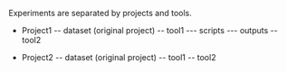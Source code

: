 Experiments are separated by projects and tools.
- Project1
-- dataset (original project)
-- tool1
--- scripts
--- outputs
-- tool2

- Project2
-- dataset (original project)
-- tool1
-- tool2
